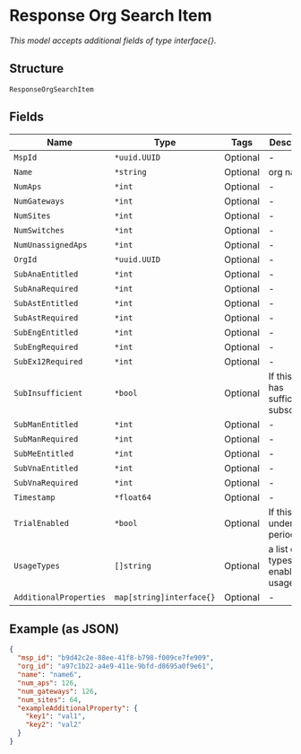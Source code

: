 
# Response Org Search Item

*This model accepts additional fields of type interface{}.*

## Structure

`ResponseOrgSearchItem`

## Fields

| Name | Type | Tags | Description |
|  --- | --- | --- | --- |
| `MspId` | `*uuid.UUID` | Optional | - |
| `Name` | `*string` | Optional | org name |
| `NumAps` | `*int` | Optional | - |
| `NumGateways` | `*int` | Optional | - |
| `NumSites` | `*int` | Optional | - |
| `NumSwitches` | `*int` | Optional | - |
| `NumUnassignedAps` | `*int` | Optional | - |
| `OrgId` | `*uuid.UUID` | Optional | - |
| `SubAnaEntitled` | `*int` | Optional | - |
| `SubAnaRequired` | `*int` | Optional | - |
| `SubAstEntitled` | `*int` | Optional | - |
| `SubAstRequired` | `*int` | Optional | - |
| `SubEngEntitled` | `*int` | Optional | - |
| `SubEngRequired` | `*int` | Optional | - |
| `SubEx12Required` | `*int` | Optional | - |
| `SubInsufficient` | `*bool` | Optional | If this org has sufficient subscription |
| `SubManEntitled` | `*int` | Optional | - |
| `SubManRequired` | `*int` | Optional | - |
| `SubMeEntitled` | `*int` | Optional | - |
| `SubVnaEntitled` | `*int` | Optional | - |
| `SubVnaRequired` | `*int` | Optional | - |
| `Timestamp` | `*float64` | Optional | - |
| `TrialEnabled` | `*bool` | Optional | If this org is under trial period |
| `UsageTypes` | `[]string` | Optional | a list of types that enabled by usage |
| `AdditionalProperties` | `map[string]interface{}` | Optional | - |

## Example (as JSON)

```json
{
  "msp_id": "b9d42c2e-88ee-41f8-b798-f009ce7fe909",
  "org_id": "a97c1b22-a4e9-411e-9bfd-d8695a0f9e61",
  "name": "name6",
  "num_aps": 126,
  "num_gateways": 126,
  "num_sites": 64,
  "exampleAdditionalProperty": {
    "key1": "val1",
    "key2": "val2"
  }
}
```

